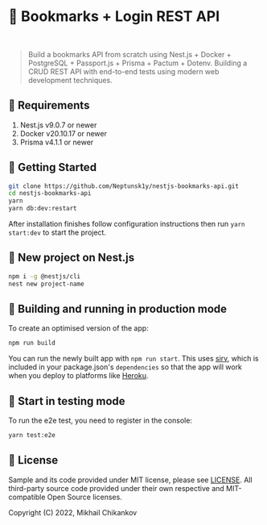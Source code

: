 # 🤖 Bookmarks + Login REST API

<p align = "center">
  <a href=""><img src="https://img.shields.io/badge/Nest.js-v9.0.7-0f80c1?style=flat&logo=nestjs" alt="" /></a>
  <a href=""><img src="https://img.shields.io/badge/Docker-v20.10.17-0f80c1?style=flat&logo=docker" alt="" /></a>
  <a href=""><img src="https://img.shields.io/badge/Prisma-v4.1.1-0f80c1?style=flat&logo=prisma"alt="" /></a>
  <a href=""><img src="https://img.shields.io/badge/Passport.js-v0.6.0-0f80c1?style=flat&logo=passport"alt="" /></a>
  <a href="https://github.com/Neptunsk1y/nestjs-bookmarks-api"><img src="https://github.com/discordjs/discord.js/actions/workflows/test.yml/badge.svg" alt="" /></a>
</p>

> Build a bookmarks API from scratch using Nest.js + Docker + PostgreSQL + Passport.js + Prisma + Pactum + Dotenv. Building a CRUD REST API with end-to-end tests using modern web development techniques.
## 📄 Requirements
1. Nest.js v9.0.7 or newer
2. Docker v20.10.17 or newer
3. Prisma v4.1.1 or newer

## 🚀 Getting Started

```sh
git clone https://github.com/Neptunsk1y/nestjs-bookmarks-api.git
cd nestjs-bookmarks-api
yarn
yarn db:dev:restart 
```

After installation finishes follow configuration instructions then run `yarn start:dev` to start the project.

## 🚀 New project on Nest.js

```sh
npm i -g @nestjs/cli
nest new project-name
```

## 🚀 Building and running in production mode

To create an optimised version of the app:

```bash
npm run build
```

You can run the newly built app with `npm run start`. This uses [sirv](https://github.com/lukeed/sirv), which is included in your package.json's `dependencies` so that the app will work when you deploy to platforms like [Heroku](https://heroku.com).

## 🚀 Start in testing mode

To run the e2e test, you need to register in the console:
```sh
yarn test:e2e
```

## 🤝 License

Sample and its code provided under MIT license, please see [LICENSE](/LICENSE). All third-party source code provided
under their own respective and MIT-compatible Open Source licenses.

Copyright (C) 2022, Mikhail Chikankov